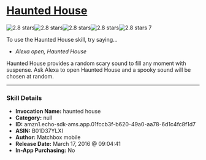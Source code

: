 # [Haunted House](http://alexa.amazon.com/#skills/amzn1.echo-sdk-ams.app.01fccb3f-b620-49a0-aa78-6d1c4fc8f1d7)
![2.8 stars](../../images/ic_star_black_18dp_1x.png)![2.8 stars](../../images/ic_star_black_18dp_1x.png)![2.8 stars](../../images/ic_star_half_black_18dp_1x.png)![2.8 stars](../../images/ic_star_border_black_18dp_1x.png)![2.8 stars](../../images/ic_star_border_black_18dp_1x.png) 7

To use the Haunted House skill, try saying...

* *Alexa open, Haunted House*

Haunted House provides a random scary sound to fill any moment with suspense. Ask Alexa to open Haunted House and a spooky sound will be chosen at random.

***

### Skill Details

* **Invocation Name:** haunted house
* **Category:** null
* **ID:** amzn1.echo-sdk-ams.app.01fccb3f-b620-49a0-aa78-6d1c4fc8f1d7
* **ASIN:** B01D37YLXI
* **Author:** Matchbox mobile
* **Release Date:** March 17, 2016 @ 09:04:41
* **In-App Purchasing:** No

